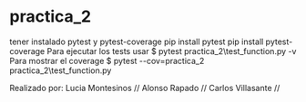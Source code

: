 # practica_2

tener instalado pytest y pytest-coverage
pip install pytest
pip install pytest-coverage
Para ejecutar los tests usar 
$ pytest practica_2\test_function.py -v
Para mostrar el coverage
$ pytest --cov=practica_2 practica_2\test_function.py

Realizado por:
Lucia Montesinos //
Alonso Rapado //
Carlos Villasante //
